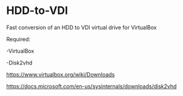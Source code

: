 # HDD-to-VDI
Fast conversion of an HDD to VDI virtual drive for VirtualBox

Required:

-VirtualBox

-Disk2vhd

https://www.virtualbox.org/wiki/Downloads

https://docs.microsoft.com/en-us/sysinternals/downloads/disk2vhd
